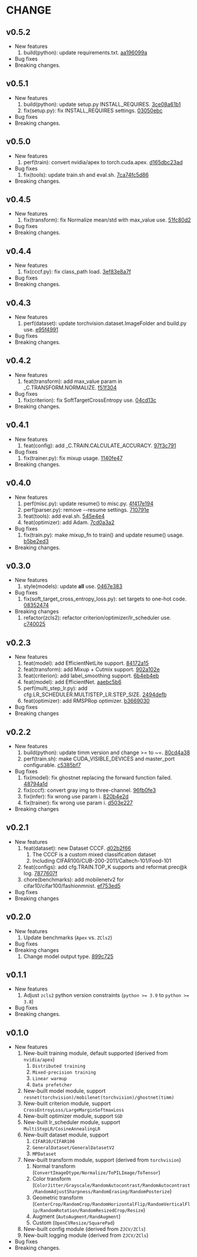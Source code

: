 # CHANGE

## v0.5.2

* New features
  1. build(python): update requirements.txt. [aa196099a](https://github.com/ZJCV/ZCls2/tree/aa196099aa1067a7f31dffdecb63c3a7b98962e6)
* Bug fixes
* Breaking changes.

## v0.5.1

* New features
  1. build(python): update setup.py INSTALL_REQUIRES. [3ce08a61b1](https://github.com/ZJCV/ZCls2/tree/3ce08a61b1a0f2c0cc2199a25dde902e671ac018)
  2. fix(setup.py): fix INSTALL_REQUIRES settings. [03050ebc](https://github.com/ZJCV/ZCls2/tree/03050ebcde1ba62724bc162d0ad624d070194dc2)
* Bug fixes
* Breaking changes.

## v0.5.0

* New features
  1. perf(train): convert nvidia/apex to torch.cuda.apex. [d165dbc23ad](https://github.com/ZJCV/ZCls2/tree/d165dbc23adb3b659198bc3e6178175973c8def9)
* Bug fixes
  1. fix(tools): update train.sh and eval.sh. [7ca74fc5d86](https://github.com/ZJCV/ZCls2/tree/7ca74fc5d865a203e03301a4230fa42ff1157567)
* Breaking changes.

## v0.4.5

* New features
  1. fix(transform): fix Normalize mean/std with max_value use. [51fc80d2](https://github.com/ZJCV/ZCls2/tree/51fc80d2a4346ae4a027a117fd5186eaf64df61f)
* Bug fixes
* Breaking changes.

## v0.4.4

* New features
  1. fix(cccf.py): fix class_path load. [3ef83e8a7f](https://github.com/ZJCV/ZCls2/tree/3ef83e8a7fafdb3486d1e50d3b287832c66a7b98)
* Bug fixes
* Breaking changes.

## v0.4.3

* New features
  1. perf(dataset): update torchvision.dataset.ImageFolder and build.py use. [e95f4991](https://github.com/ZJCV/ZCls2/tree/e95f49911cc0d6aea24aba86b1ace8795326eea5)
* Bug fixes
* Breaking changes.

## v0.4.2

* New features
  1. feat(transform): add max_value param in _C.TRANSFORM.NORMALIZE. [f51f304](https://github.com/ZJCV/ZCls2/tree/f51f304dadeea33156d7238c32c80146bec051b7)
* Bug fixes
  1. fix(criterion): fix SoftTargetCrossEntropy use. [04cd13c](https://github.com/ZJCV/ZCls2/tree/04cd13cad0ebb7aac34e30b635e56c449f46b54d)
* Breaking changes.

## v0.4.1

* New features
  1. feat(config): add _C.TRAIN.CALCULATE_ACCURACY. [97f3c791](https://github.com/ZJCV/ZCls2/tree/97f3c79181bc766fa4d6d5330c2c1c1cf709bfa9)
* Bug fixes
  1. fix(trainer.py): fix mixup usage. [1140fe47](https://github.com/ZJCV/ZCls2/tree/1140fe477f25bf0c523d01f060e20b1dac8a2938)
* Breaking changes.

## v0.4.0

* New features
  1. perf(misc.py): update resume() to misc.py. [4f417e194](https://github.com/ZJCV/ZCls2/tree/4f417e1941092c8d08c22edf13053e7c231b9790)
  2. perf(parser.py): remove --resume settings. [710791e](https://github.com/ZJCV/ZCls2/tree/710791e63a80c72ea74a742c29d2ef5401c2431d)
  3. feat(tools): add eval.sh. [545e4e4](https://github.com/ZJCV/ZCls2/tree/545e4e41912a6ac0fca33923817d56b0d8a1da0f)
  4. feat(optimizer): add Adam. [7cd0a3a2](https://github.com/ZJCV/ZCls2/tree/7cd0a3a2b8b86351b22680b235ca08ba46a2c0aa)
* Bug fixes
  1. fix(train.py): make mixup_fn to train() and update resume() usage. [b5be2ed3](https://github.com/ZJCV/ZCls2/tree/b5be2ed3526eb3cb3235c9882a604c8931b01059)
* Breaking changes.

## v0.3.0

* New features
  1. style(models): update __all__ use. [0467e383](https://github.com/ZJCV/ZCls2/tree/0467e3837013dd4ba030e58210e7a4fc88828df3)
* Bug fixes
  1. fix(soft_target_cross_entropy_loss.py): set targets to one-hot code. [08352474](https://github.com/ZJCV/ZCls2/tree/08352474c2ad5c7922bfe647a5db2143bd995add)
* Breaking changes
  1. refactor(zcls2): refactor criterion/optimizer/lr_scheduler use. [c740025](https://github.com/ZJCV/ZCls2/tree/c740025f468331ce7423eb108a6e8230165ee4c1)

## v0.2.3

* New features
  1. feat(model): add EfficientNetLite support. [84172a15](https://github.com/ZJCV/ZCls2/tree/84172a15102c3698a951c7c32accab3f263f38c7)
  2. feat(transform): add Mixup + Cutmix support. [902a102e](https://github.com/ZJCV/ZCls2/tree/902a102e28371b459473fb0eb4a078f53fdd69b3)
  3. feat(criterion): add label_smoothing support. [6b4eb4eb](https://github.com/ZJCV/ZCls2/tree/6b4eb4ebdbd534d2b0b35c82b96ca21590174a98)
  4. feat(model): add EfficientNet. [aaebc5b6](https://github.com/ZJCV/ZCls2/tree/aaebc5b6c46f08fed8f27847e51411d317f25f3f)
  5. perf(multi_step_lr.py): add cfg.LR_SCHEDULER.MULTISTEP_LR.STEP_SIZE. [2494defb](https://github.com/ZJCV/ZCls2/tree/2494defb2799a72752bf1e29bc6a0a9fb8bbe851)
  6. feat(optimizer): add RMSPRop optimizer. [b3669030](https://github.com/ZJCV/ZCls2/tree/b3669030159d85cdeb34e9d90bf2c3fb0fa27c38)
* Bug fixes
* Breaking changes

## v0.2.2

* New features
  1. build(python): update timm version and change >= to ~=. [80cd4a38](https://github.com/ZJCV/ZCls2/tree/80cd4a38f2a83e9223cebe7a3b890c8e4a44ea3e)
  2. perf(train.sh): make CUDA_VISIBLE_DEVICES and master_port configurable. [c5385bf7](https://github.com/ZJCV/ZCls2/tree/c5385bf7f7c6b9406989231ce53584c781adb53a)
* Bug fixes
  1. fix(model): fix ghostnet replacing the forward function failed. [48794a1d](https://github.com/ZJCV/ZCls2/tree/48794a1de822ac48d58d41213d04eebdf6111d5d)
  2. fix(cccf): convert gray img to three-channel. [96fb0fe3](https://github.com/ZJCV/ZCls2/tree/96fb0fe36cbbf168201c5623a784aa99d722a00e)
  3. fix(infer): fix wrong use param i. [820b4e2d](https://github.com/ZJCV/ZCls2/tree/820b4e2d01be88e81053cbbe177f6dde9802618f)
  4. fix(trainer): fix wrong use param i. [d503e227](https://github.com/ZJCV/ZCls2/tree/d503e2276b912105a50df70feaf6dd0c46556dde)
* Breaking changes

## v0.2.1

* New features
  1. feat(dataset): new Dataset CCCF. [d02b2f66](https://github.com/ZJCV/ZCls2/tree/d02b2f66ec56c57dcf2345639d7ca423ef4abe8a)
     1. The CCCF is a custom mixed classification dataset
     2. Including CIFAR100/CUB-200-2011/Caltech-101/Food-101
  2. feat(configs): add cfg.TRAIN.TOP_K supports and reformat prec@k log. [7877607f](https://github.com/ZJCV/ZCls2/tree/7877607fe3d274bd014edfb9a6b56b96ccb70de3)
  3. chore(benchmarks): add mobilenetv2 for cifar10/cifar100/fashionmnist. [ef753ed5](https://github.com/ZJCV/ZCls2/tree/ef753ed538dd353a7a6472f8d8fe1e8ec5929b25)
* Bug fixes
* Breaking changes

## v0.2.0

* New features
  1. Update benchmarks (`Apex` vs. `ZCls2`)
* Bug fixes
* Breaking changes
  1. Change model output type. [899c725](https://github.com/ZJCV/ZCls2/commit/899c725655a59ec09d5cdb043b4ebb3f7c05eea6)

## v0.1.1

* New features
  1. Adjust `zcls2` python version constraints (`python >= 3.9` to `python >= 3.8`)
* Bug fixes
* Breaking changes.

## v0.1.0

* New features
    1. New-built training module, default supported (derived from `nvidia/apex`)
       1. `Distributed training`
       2. `Mixed-precision training`
       3. `Linear warmup`
       4. `Data prefetcher`
    2. New-built model module, support `resnet(torchvision)/mobilenet(torchvision)/ghostnet(timm)`
    3. New-built criterion module, support `CrossEntroyLoss/LargeMarginSoftmaxLoss`
    4. New-built optimizer module, support `SGD`
    5. New-built lr_scheduler module, support `MultiStepLR/CosineAnnealingLR`
    6. New-built dataset module, support
       1. `CIFAR10/CIFAR100`
       2. `GeneralDataset/GeneralDatasetV2`
       3. `MPDataset`
    7. New-built transform module, support (derived from `torchvision`)
       1. Normal transform (`ConvertImageDtype/Normalize/ToPILImage/ToTensor`)
       2. Color transform (`ColorJitter/Grayscale/RandomAutocontrast/RandomAutocontrast/RandomAdjustSharpness/RandomErasing/RandomPosterize`)
       3. Geometric transform (`CenterCrop/RandomCrop/RandomHorizontalFlip/RandomVerticalFlip/RandomRotation/RandomResizedCrop/Resize`)
       4. Augment (`AutoAugment/RandAugment`)
       5. Custom (`OpenCVResize/SquarePad`)
    8. New-built config module (derived from `ZJCV/ZCls`)
    9. New-built logging module (derived from `ZJCV/ZCls`)
* Bug fixes
* Breaking changes.
